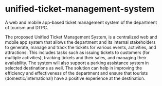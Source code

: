 # unified-ticket-management-system
A web and mobile app-based ticket management system of the department of tourism and DTPC. 


The proposed Unified Ticket Management System, is a centralized web and mobile app system that allows the department and its 
internal stakeholders to generate, manage and track the tickets for various events, activities, and attractions. This includes 
tasks such as issuing tickets to customers (for multiple activities), tracking tickets and their sales, and managing their availability. 
The system will also support a parking assistance system in selected destinations as well. The solution can help in improving the efficiency 
and effectiveness of the department 
and ensure that tourists (domestic/international) have a positive experience at the destination.
